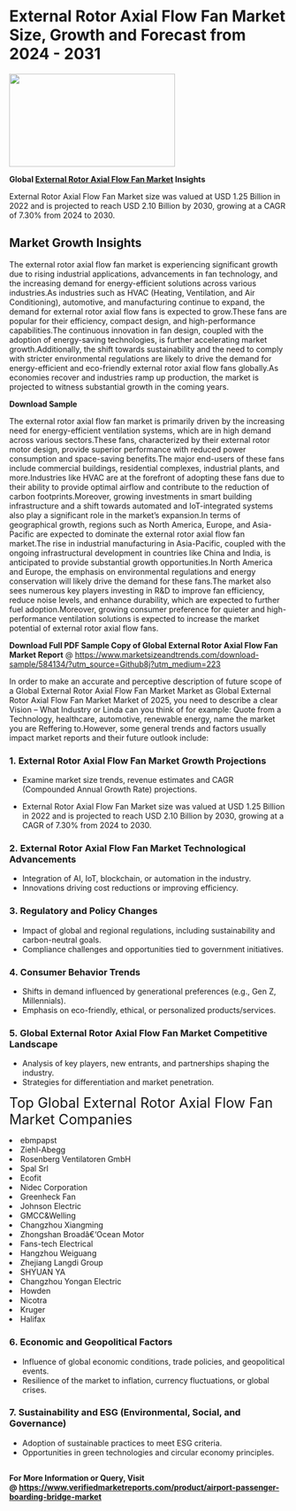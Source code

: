 <H1>External Rotor Axial Flow Fan Market Size, Growth and Forecast from 2024 - 2031</H1><img class="aligncenter size-medium wp-image-584254" src="https://thirdeyenews.in/wp-content/uploads/2024/09/Global-Market-Research-300x168.jpeg" alt="" width="300" height="168" /><p><strong>Global&nbsp;<a href="https://www.marketsizeandtrends.com/download-sample/584134/?utm_source=Github8j?utm_medium=223">External Rotor Axial Flow Fan Market</a> Insights</strong></p><p>External Rotor Axial Flow Fan Market size was valued at USD 1.25 Billion in 2022 and is projected to reach USD 2.10 Billion by 2030, growing at a CAGR of 7.30% from 2024 to 2030.</p><p><h2>Market Growth Insights</h2> <p>The external rotor axial flow fan market is experiencing significant growth due to rising industrial applications, advancements in fan technology, and the increasing demand for energy-efficient solutions across various industries.As industries such as HVAC (Heating, Ventilation, and Air Conditioning), automotive, and manufacturing continue to expand, the demand for external rotor axial flow fans is expected to grow.These fans are popular for their efficiency, compact design, and high-performance capabilities.The continuous innovation in fan design, coupled with the adoption of energy-saving technologies, is further accelerating market growth.Additionally, the shift towards sustainability and the need to comply with stricter environmental regulations are likely to drive the demand for energy-efficient and eco-friendly external rotor axial flow fans globally.As economies recover and industries ramp up production, the market is projected to witness substantial growth in the coming years.</p> <p><strong>Download Sample</strong></p> <p>The external rotor axial flow fan market is primarily driven by the increasing need for energy-efficient ventilation systems, which are in high demand across various sectors.These fans, characterized by their external rotor motor design, provide superior performance with reduced power consumption and space-saving benefits.The major end-users of these fans include commercial buildings, residential complexes, industrial plants, and more.Industries like HVAC are at the forefront of adopting these fans due to their ability to provide optimal airflow and contribute to the reduction of carbon footprints.Moreover, growing investments in smart building infrastructure and a shift towards automated and IoT-integrated systems also play a significant role in the market’s expansion.In terms of geographical growth, regions such as North America, Europe, and Asia-Pacific are expected to dominate the external rotor axial flow fan market.The rise in industrial manufacturing in Asia-Pacific, coupled with the ongoing infrastructural development in countries like China and India, is anticipated to provide substantial growth opportunities.In North America and Europe, the emphasis on environmental regulations and energy conservation will likely drive the demand for these fans.The market also sees numerous key players investing in R&D to improve fan efficiency, reduce noise levels, and enhance durability, which are expected to further fuel adoption.Moreover, growing consumer preference for quieter and high-performance ventilation solutions is expected to increase the market potential of external rotor axial flow fans.<p><span class=""><strong>Download Full PDF Sample Copy of Global External Rotor Axial Flow Fan Market Report</strong> @ <a href="https://www.marketsizeandtrends.com/download-sample/584134/?utm_source=Github8j?utm_medium=223" target="_blank">https://www.marketsizeandtrends.com/download-sample/584134/?utm_source=Github8j?utm_medium=223</a></span></p><p>In order to make an accurate and perceptive description of future scope of a Global&nbsp;External Rotor Axial Flow Fan Market Market as Global&nbsp;External Rotor Axial Flow Fan Market Market of 2025, you need to describe a clear Vision &ndash; What Industry or Linda can you think of for example: Quote from a Technology, healthcare, automotive, renewable energy, name the market you are Reffering to.However, some general trends and factors usually impact market reports and their future outlook include:</p><h3>1.&nbsp;<strong>External Rotor Axial Flow Fan Market Growth Projections</strong></h3><ul><li>Examine market size trends, revenue estimates and CAGR (Compounded Annual Growth Rate) projections.</li><li><p>External Rotor Axial Flow Fan Market size was valued at USD 1.25 Billion in 2022 and is projected to reach USD 2.10 Billion by 2030, growing at a CAGR of 7.30% from 2024 to 2030.</p></li></ul><h3>2.&nbsp;<strong>External Rotor Axial Flow Fan Market Technological Advancements</strong></h3><ul><li>Integration of AI, IoT, blockchain, or automation in the industry.</li><li>Innovations driving cost reductions or improving efficiency.</li></ul><h3>3.&nbsp;<strong>Regulatory and Policy Changes</strong></h3><ul><li>Impact of global and regional regulations, including sustainability and carbon-neutral goals.</li><li>Compliance challenges and opportunities tied to government initiatives.</li></ul><h3>4.&nbsp;<strong>Consumer Behavior Trends</strong></h3><ul><li>Shifts in demand influenced by generational preferences (e.g., Gen Z, Millennials).</li><li>Emphasis on eco-friendly, ethical, or personalized products/services.</li></ul><h3>5.&nbsp;<strong>Global External Rotor Axial Flow Fan Market Competitive Landscape</strong></h3><ul><li>Analysis of key players, new entrants, and partnerships shaping the industry.</li><li>Strategies for differentiation and market penetration.</li></ul><p data-pm-slice="1 1 []"><span style="color: inherit; font-family: inherit; font-size: 25px;">Top Global External Rotor Axial Flow Fan Market Companies</span></p><div class="" data-test-id=""><p><li>ebmpapst</li><li> Ziehl-Abegg</li><li> Rosenberg Ventilatoren GmbH</li><li> Spal Srl</li><li> Ecofit</li><li> Nidec Corporation</li><li> Greenheck Fan</li><li> Johnson Electric</li><li> GMCC&Welling</li><li> Changzhou Xiangming</li><li> Zhongshan Broadâ€‘Ocean Motor</li><li> Fans-tech Electrical</li><li> Hangzhou Weiguang</li><li> Zhejiang Langdi Group</li><li> SHYUAN YA</li><li> Changzhou Yongan Electric</li><li> Howden</li><li> Nicotra</li><li> Kruger</li><li> Halifax</li></p></div><h3>6.&nbsp;<strong>Economic and Geopolitical Factors</strong></h3><ul><li>Influence of global economic conditions, trade policies, and geopolitical events.</li><li>Resilience of the market to inflation, currency fluctuations, or global crises.</li></ul><h3>7.&nbsp;<strong>Sustainability and ESG (Environmental, Social, and Governance)</strong></h3><ul><li>Adoption of sustainable practices to meet ESG criteria.</li><li>Opportunities in green technologies and circular economy principles.</li></ul><h2><strong style="font-size: 14px;">For More Information or Query, Visit @&nbsp;</strong><a style="background-color: #ffffff; font-size: 14px;" href="https://www.marketsizeandtrends.com/report/external-rotor-axial-flow-fan-market/" target="_blank">https://www.verifiedmarketreports.com/product/airport-passenger-boarding-bridge-market</a></h2>